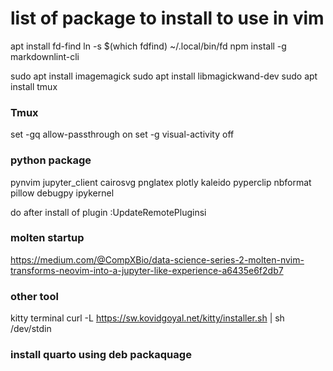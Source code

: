 # list of package to install to use in vim 

apt install fd-find
ln -s $(which fdfind) ~/.local/bin/fd
npm install -g markdownlint-cli

sudo apt install imagemagick
sudo apt install libmagickwand-dev
sudo apt install tmux 


### Tmux 
set -gq allow-passthrough on
set -g visual-activity off

### python package 
pynvim
jupyter_client
cairosvg
pnglatex
plotly
kaleido
pyperclip
nbformat
pillow
debugpy
ipykernel

do after install of plugin 
:UpdateRemotePluginsi

### molten startup 
https://medium.com/@CompXBio/data-science-series-2-molten-nvim-transforms-neovim-into-a-jupyter-like-experience-a6435e6f2db7

### other tool
kitty terminal 
curl -L https://sw.kovidgoyal.net/kitty/installer.sh | sh /dev/stdin

### install quarto using deb packaquage
